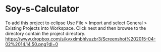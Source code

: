 # Soy-s-Calculator
To add this project to eclipse Use File > Import and select General > Existing Projects into Workspace. Click next and then browse to the directory contain the project directory.
https://www.dropbox.com/s/kvxxlmbhlvuzbr3/Screenshot%202015-04-02%2014.14.50.png?dl=0
